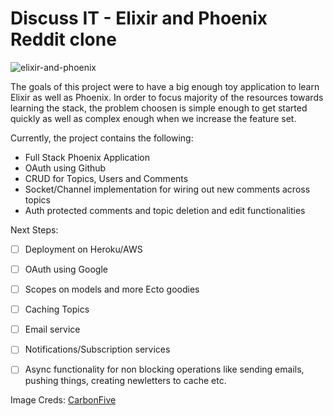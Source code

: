 # Discuss IT - Elixir and Phoenix Reddit clone

![elixir-and-phoenix](https://blog.carbonfive.com/wp-content/uploads/2016/04/phoenix-elixir-1.png)

The goals of this project were to have a big enough toy application to learn Elixir as well as Phoenix. In order to focus majority of the resources towards learning the stack, the problem choosen is simple enough to get started quickly as well as complex enough when we increase the feature set.


Currently, the project contains the following:
- Full Stack Phoenix Application
- OAuth using Github
- CRUD for Topics, Users and Comments
- Socket/Channel implementation for wiring out new comments across topics
- Auth protected comments and topic deletion and edit functionalities

Next Steps:
-[ ] Deployment on Heroku/AWS
-[ ] OAuth using Google
-[ ] Scopes on models and more Ecto goodies
-[ ] Caching Topics
-[ ] Email service
-[ ] Notifications/Subscription services
-[ ] Async functionality for non blocking operations like sending emails, pushing things, creating newletters to cache etc.


Image Creds: [CarbonFive](https://blog.carbonfive.com/2016/04/19/elixir-and-phoenix-the-future-of-web-apis-and-apps/)
